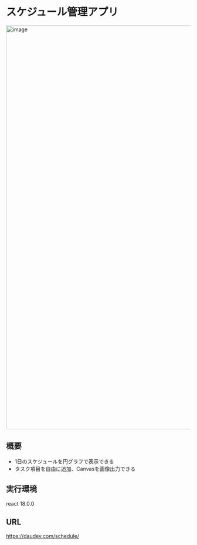 # スケジュール管理アプリ
<img width="1100" alt="image" src="https://github.com/daurora-net/react-todo/assets/93467733/49e366e1-db44-4373-a630-9afd79c5e29b">

## 概要
- 1日のスケジュールを円グラフで表示できる
- タスク項目を自由に追加、Canvasを画像出力できる
## 実行環境
react 18.0.0
## URL
https://daudev.com/schedule/
